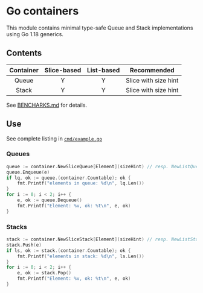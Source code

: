 # Go containers

This module contains minimal type-safe Queue and Stack implementations using
Go 1.18 generics.


## Contents

| Container | Slice-based | List-based |     Recommended      |
|:---------:|:-----------:|:----------:|:--------------------:|
|   Queue   |      Y      |     Y      | Slice with size hint |
|   Stack   |      Y      |     Y      | Slice with size hint |

See [BENCHARKS.md](BENCHMARKS.md) for details.


## Use

See complete listing in [`cmd/example.go`](cmd/example.go)

### Queues

```go
queue := container.NewSliceQueue[Element](sizeHint) // resp. NewListQueue
queue.Enqueue(e)
if lq, ok := queue.(container.Countable); ok {
    fmt.Printf("elements in queue: %d\n", lq.Len())
}
for i := 0; i < 2; i++ {
    e, ok := queue.Dequeue()
    fmt.Printf("Element: %v, ok: %t\n", e, ok)
}
```

### Stacks

```go
stack := container.NewSliceStack[Element](sizeHint) // resp. NewListStack
stack.Push(e)
if ls, ok := stack.(container.Countable); ok {
    fmt.Printf("elements in stack: %d\n", ls.Len())
}
for i := 0; i < 2; i++ {
    e, ok := stack.Pop()
    fmt.Printf("Element: %v, ok: %t\n", e, ok)
}
```
